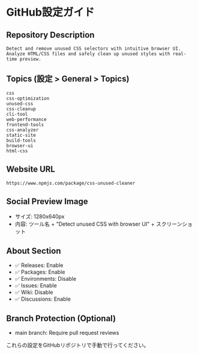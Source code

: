 # GitHub設定ガイド

## Repository Description
```
Detect and remove unused CSS selectors with intuitive browser UI. Analyze HTML/CSS files and safely clean up unused styles with real-time preview.
```

## Topics (設定 > General > Topics)
```
css
css-optimization
unused-css
css-cleanup  
cli-tool
web-performance
frontend-tools
css-analyzer
static-site
build-tools
browser-ui
html-css
```

## Website URL
```
https://www.npmjs.com/package/css-unused-cleaner
```

## Social Preview Image
- サイズ: 1280x640px
- 内容: ツール名 + "Detect unused CSS with browser UI" + スクリーンショット

## About Section
- ✅ Releases: Enable
- ✅ Packages: Enable  
- ✅ Environments: Disable
- ✅ Issues: Enable
- ✅ Wiki: Disable
- ✅ Discussions: Enable

## Branch Protection (Optional)
- main branch: Require pull request reviews

これらの設定をGitHubリポジトリで手動で行ってください。